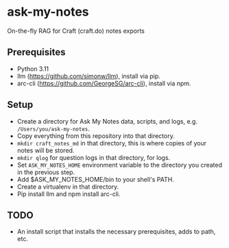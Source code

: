 # ask-my-notes
On-the-fly RAG for Craft (craft.do) notes exports

## Prerequisites

- Python 3.11
- llm (https://github.com/simonw/llm), install via pip.
- arc-cli (https://github.com/GeorgeSG/arc-cli), install via npm.

## Setup

- Create a directory for Ask My Notes data, scripts, and logs, e.g. `/Users/you/ask-my-notes`.
- Copy everything from this repository into that directory.
- `mkdir craft_notes_md` in that directory, this is where copies of your notes will be stored.
- `mkdir qlog` for question logs in that directory, for logs.
- Set `ASK_MY_NOTES_HOME` environment variable to the directory you created in the previous step.
- Add $ASK_MY_NOTES_HOME/bin to your shell's PATH.
- Create a virtualenv in that directory.
- Pip install llm and npm install arc-cli.

## TODO

- An install script that installs the necessary prerequisites, adds to path, etc.
